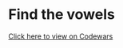 # Find the vowels
[Click here to view on Codewars](https://codewars.com/kata/5680781b6b7c2be860000036)